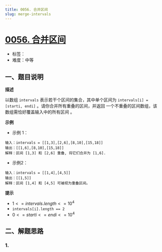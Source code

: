 ```yaml
---
title: 0056. 合并区间
slug: merge-intervals
---
```


# [0056. 合并区间](https://leetcode.cn/problems/merge-intervals/)

- 标签：
- 难度：中等

## 一、题目说明

**描述**

以数组 `intervals` 表示若干个区间的集合，其中单个区间为 `intervals[i] = [starti, endi]` 。请你合并所有重叠的区间，并返回 一个不重叠的区间数组，该数组需恰好覆盖输入中的所有区间 。

**示例**

* 示例 1：

```text
输入：intervals = [[1,3],[2,6],[8,10],[15,18]]
输出：[[1,6],[8,10],[15,18]]
解释：区间 [1,3] 和 [2,6] 重叠, 将它们合并为 [1,6].
```

* 示例2：

```text
输入：intervals = [[1,4],[4,5]]
输出：[[1,5]]
解释：区间 [1,4] 和 [4,5] 可被视为重叠区间。
```

**提示**

* $1 <= intervals.length <= 10^4$
* `intervals[i].length == 2`
* $0 <= starti <= endi <= 10^4$

## 二、解题思路

### 1.
